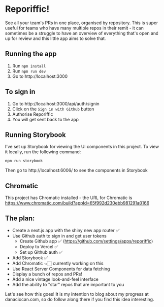# Reporiffic!

See all your team's PRs in one place, organised by repository. This is super useful for teams who have many multiple repos in their remit - it can sometimes be a struggle to have an overview of everything that's open and up for review and this little app aims to solve that.

## Running the app

1. Run `npm install`
1. Run `npm run dev`
1. Go to http://localhost:3000

## To sign in

1. Go to http://localhost:3000/api/auth/signin
1. Click on the `Sign in with Github` button
1. Authorise Reporiffic
1. You will get sent back to the app

## Running Storybook

I've set up Storybook for viewing the UI components in this project. To view it locally, run the following command:

```bash
npm run storybook
```

Then go to http://localhost:6006/ to see the components in Storybook

## Chromatic

This project has Chromatic installed - the URL for Chromatic is https://www.chromatic.com/build?appId=65f992d230ebb981291a0166

## The plan:

- Create a next.js app with the shiny new app router ✅
- Use Github auth to sign in and get user tokens
  - Create Github app ✅ (https://github.com/settings/apps/reporiffic)
  - Deploy to Vercel ✅
  - Set up Github auth ✅
- Add Storybook ✅
- Add Chromatic 👈🏻 currently working on this
- Use React Server Components for data fetching
- Display a bunch of repos and PRs!
- Add a nice vintage look-and-feel interface
- Add the ability to "star" repos that are important to you

Let's see how this goes! It is my intention to blog about my progress at danaciocan.com, so do follow along there if you find this idea interesting.
